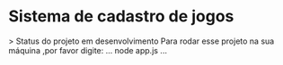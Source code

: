 <h1> Sistema de cadastro de jogos</h1>
> Status do projeto em desenvolvimento
Para rodar esse projeto na sua máquina ,por favor digite:
...
node app.js
...

